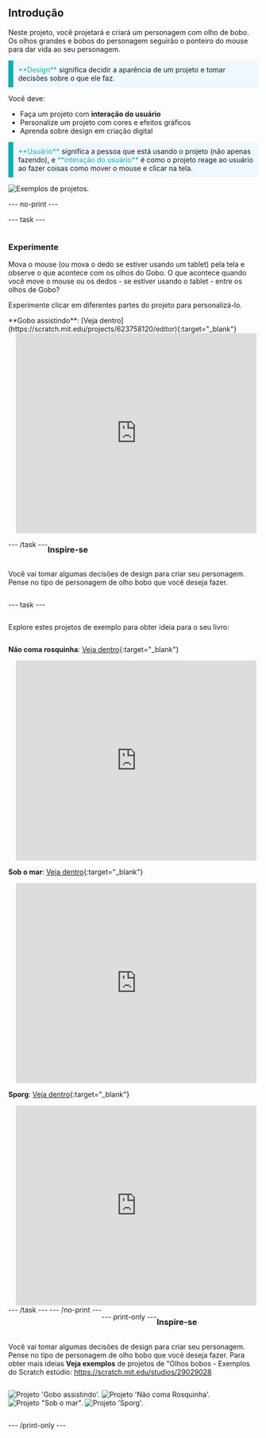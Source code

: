 ## Introdução

Neste projeto, você projetará e criará um personagem com olho de bobo. Os olhos grandes e bobos do personagem seguirão o ponteiro do mouse para dar vida ao seu personagem.

<p style="border-left: solid; border-width:10px; border-color: #0faeb0; background-color: aliceblue; padding: 10px;">
<span style="color: #0faeb0">**Design**</span> significa decidir a aparência de um projeto e tomar decisões sobre o que ele faz. 
</p>

Você deve:
+ Faça um projeto com **interação do usuário**
+ Personalize um projeto com cores e efeitos gráficos
+ Aprenda sobre design em criação digital

<p style="border-left: solid; border-width:10px; border-color: #0faeb0; background-color: aliceblue; padding: 10px;">
<span style="color: #0faeb0">**Usuário**</span> significa a pessoa que está usando o projeto (não apenas fazendo), e <span style="color: #0faeb0">**interação do usuário**</span> é como o projeto reage ao usuário ao fazer coisas como mover o mouse e clicar na tela. 
</p>

![Exemplos de projetos.](images/showcase-line.png)

--- no-print ---

--- task ---

<div style="display: flex; flex-wrap: wrap">
<div style="flex-basis: 175px; flex-grow: 1">  

### Experimente 

Mova o mouse (ou mova o dedo se estiver usando um tablet) pela tela e observe o que acontece com os olhos do Gobo. O que acontece quando você move o mouse ou os dedos - se estiver usando o tablet - entre os olhos de Gobo? 
  
Experimente clicar em diferentes partes do projeto para personalizá-lo.

</div>
<div>
**Gobo assistindo**: [Veja dentro](https://scratch.mit.edu/projects/623758120/editor){:target="_blank"}
<div class="scratch-preview" style="margin-left: 15px;">
  <iframe allowtransparency="true" width="485" height="402" src="https://scratch.mit.edu/projects/embed/623758120/?autostart=false" frameborder="0"></iframe>
</div>

</div>

--- /task ---

### Inspire-se

Você vai tomar algumas decisões de design para criar seu personagem. Pense no tipo de personagem de olho bobo que você deseja fazer.

--- task ---

Explore estes projetos de exemplo para obter ideia para o seu livro:

**Não coma rosquinha**: [Veja dentro](https://scratch.mit.edu/projects/623757873/editor){:target="_blank"}
<div class="scratch-preview" style="margin-left: 15px;">
  <iframe allowtransparency="true" width="485" height="402" src="https://scratch.mit.edu/projects/embed/623757873/?autostart=false" frameborder="0"></iframe>
</div>

**Sob o mar**: [Veja dentro](https://scratch.mit.edu/projects/623758740/editor){:target="_blank"}
<div class="scratch-preview" style="margin-left: 15px;">
  <iframe allowtransparency="true" width="485" height="402" src="https://scratch.mit.edu/projects/embed/623758740/?autostart=false" frameborder="0"></iframe>
</div>

**Sporg**: [Veja dentro](https://scratch.mit.edu/projects/623758437/editor){:target="_blank"}
<div class="scratch-preview" style="margin-left: 15px;">
  <iframe allowtransparency="true" width="485" height="402" src="https://scratch.mit.edu/projects/embed/623758437/?autostart=false" frameborder="0"></iframe>
</div>
--- /task --- --- /no-print ---

--- print-only ---

### Inspire-se

Você vai tomar algumas decisões de design para criar seu personagem. Pense no tipo de personagem de olho bobo que você deseja fazer. Para obter mais ideias **Veja exemplos** de projetos de "Olhos bobos - Exemplos do Scratch estúdio: https://scratch.mit.edu/studios/29029028

![Projeto 'Gobo assistindo'.](images/gobo-watching.png) ![Projeto 'Não coma Rosquinha'.](images/dont-eat-donut.png) ![Projeto "Sob o mar".](images/under-the-sea.png) ![Projeto 'Sporg'.](images/sporg.png)

--- /print-only ---

 
